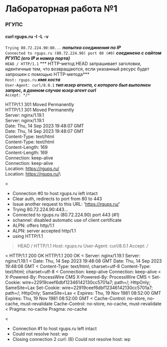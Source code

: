 # Лабораторная работа №1
### РГУПС
#### curl rgups.ru -I -L -v

`Trying 80.72.224.90:80...` ***попытка соединения по IP***\
`Connected to rgups.ru (80.72.224.90) port 80 (#0)` ***соединено с сайтом РГУПС (его IP и номер порта)***\
`HEAD / HTTP/1.1` *** HTTP-метод HEAD запрашивает заголовки, идентичные тем, что возвращаются, если указанный ресурс будет запрошен с помощью HTTP-метода***\
`Host: rgups.ru` ***имя хоста***\
`User-Agent: curl/8.0.1` ***тип юзер агента, с которого был выполнен запрос, в данном случае юзер агент curl***\
`Accept: */*`

HTTP/1.1 301 Moved Permanently\
HTTP/1.1 301 Moved Permanently\
Server: nginx/1.19.1\
Server: nginx/1.19.1\
Date: Thu, 14 Sep 2023 19:48:07 GMT\
Date: Thu, 14 Sep 2023 19:48:07 GMT\
Content-Type: text/html\
Content-Type: text/html\
Content-Length: 169\
Content-Length: 169\
Connection: keep-alive\
Connection: keep-alive\
Location: <https://rgups.ru/>\
Location: <https://rgups.ru/>\

<

* Connection #0 to host rgups.ru left intact
* Clear auth, redirects to port from 80 to 443
* Issue another request to this URL: '<https://rgups.ru/>'
* Trying 80.72.224.90:443...
* Connected to rgups.ru (80.72.224.90) port 443 (#1)
* schannel: disabled automatic use of client certificate
* ALPN: offers http/1.1
* ALPN: server accepted http/1.1
* using HTTP/1.1

> HEAD / HTTP/1.1
> Host: rgups.ru
> User-Agent: curl/8.0.1
> Accept: */*
>
< HTTP/1.1 200 OK
HTTP/1.1 200 OK
< Server: nginx/1.19.1
Server: nginx/1.19.1
< Date: Thu, 14 Sep 2023 19:48:08 GMT
Date: Thu, 14 Sep 2023 19:48:08 GMT
< Content-Type: text/html; charset=utf-8
Content-Type: text/html; charset=utf-8
< Connection: keep-alive
Connection: keep-alive
< X-Powered-By: ProcessWire CMS
X-Powered-By: ProcessWire CMS
< Set-Cookie: wire=22919ceef6dbf12346142130cc5701a7; path=/; HttpOnly; SameSite=Lax
Set-Cookie: wire=22919ceef6dbf12346142130cc5701a7; path=/; HttpOnly; SameSite=Lax
< Expires: Thu, 19 Nov 1981 08:52:00 GMT
Expires: Thu, 19 Nov 1981 08:52:00 GMT
< Cache-Control: no-store, no-cache, must-revalidate
Cache-Control: no-store, no-cache, must-revalidate
< Pragma: no-cache
Pragma: no-cache

<

* Connection #1 to host rgups.ru left intact
* Could not resolve host: wp
* Closing connection 2
curl: (6) Could not resolve host: wp
